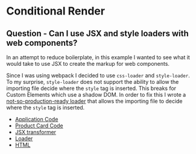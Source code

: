 # Conditional Render

## Question - Can I use JSX and style loaders with web components?

In an attempt to reduce boilerplate, in this example I wanted to see what it would take to use JSX to create the markup for web components.

Since I was using webpack I decided to use `css-loader` and `style-loader`. To my surprise, `style-loader` does not support the ability to allow the importing file decide where the `style` tag is inserted. This breaks for Custom Elements which use a shadow DOM. In order to fix this I wrote a [not-so-production-ready loader](./loaders) that allows the importing file to decide where the `style` tag is inserted.

- [Application Code](./src/app.js)
- [Product Card Code](./components/product-card/product-card.js)
- [JSX transformer](./lib/renderer.js)
- [Loader](./loaders)
- [HTML](./index.html)
